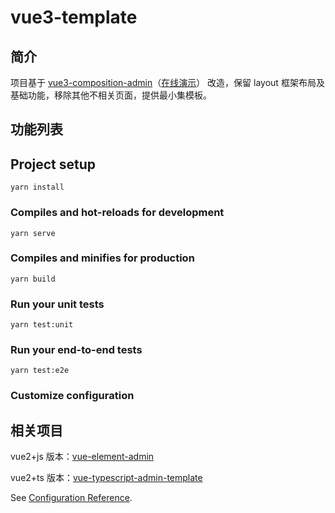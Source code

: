 # vue3-template

## 简介

项目基于 [vue3-composition-admin](https://github.com/RainManGO/vue3-composition-admin)（[在线演示](https://admin-tmpl-test.rencaiyoujia.cn/)） 改造，保留 layout 框架布局及基础功能，移除其他不相关页面，提供最小集模板。

## 功能列表

## Project setup

```
yarn install
```

### Compiles and hot-reloads for development

```
yarn serve
```

### Compiles and minifies for production

```
yarn build
```

### Run your unit tests

```
yarn test:unit
```

### Run your end-to-end tests

```
yarn test:e2e
```

### Customize configuration

## 相关项目

vue2+js 版本：[vue-element-admin](https://github.com/PanJiaChen/vue-element-admin)

vue2+ts 版本：[vue-typescript-admin-template](https://github.com/Armour/vue-typescript-admin-template)

See [Configuration Reference](https://cli.vuejs.org/config/).
